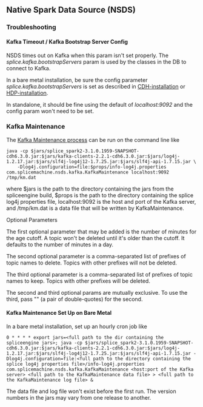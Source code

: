 ## Native Spark Data Source (NSDS)

### Troubleshooting

#### Kafka Timeout / Kafka Bootstrap Server Config

NSDS times out on Kafka when this param isn't set properly.
The _splice.kafka.bootstrapServers_ param is used by the classes in the DB to connect to Kafka.

In a bare metal installation, be sure the config parameter _splice.kafka.bootstrapServers_ is set as described in [CDH-installation](../platforms/cdh6.3.0/docs/CDH-installation.md) or [HDP-installation](../platforms/hdp3.1.0/docs/HDP-installation.md).

In standalone, it should be fine using the default of _localhost:9092_ and the config param won't need to be set.

### Kafka Maintenance

The [Kafka Maintenance process](src/main/java/com/splicemachine/nsds/kafka/KafkaMaintenance.java) can be run on the 
command line like

    java -cp $jars/splice_spark2-3.1.0.1959-SNAPSHOT-cdh6.3.0.jar:$jars/kafka-clients-2.2.1-cdh6.3.0.jar:$jars/log4j-1.2.17.jar:$jars/slf4j-log4j12-1.7.25.jar:$jars/slf4j-api-1.7.15.jar \
        -Dlog4j.configuration=file:$props/info-log4j.properties com.splicemachine.nsds.kafka.KafkaMaintenance localhost:9092 /tmp/km.dat

where $jars is the path to the directory containing the jars from the spliceengine build,
$props is the path to the directory containing the splice log4j properties file, 
localhost:9092 is the host and port of the Kafka server,
and /tmp/km.dat is a data file that will be written by KafkaMaintenance.

Optional Parameters

The first optional parameter that may be added is the number of minutes for the age cutoff. 
A topic won't be deleted until it's older than the cutoff.
It defaults to the number of minutes in a day.

The second optional parameter is a comma-separated list of prefixes of topic names to delete.
Topics with other prefixes will not be deleted.

The third optional parameter is a comma-separated list of prefixes of topic names to keep.
Topics with other prefixes will be deleted.

The second and third optional params are mutually exclusive.
To use the third, pass "" (a pair of double-quotes) for the second.

#### Kafka Maintenance Set Up on Bare Metal

In a bare metal installation, set up an hourly cron job like

    0 * * * * export jars=<full path to the dir containing the spliceengine jars>; java -cp $jars/splice_spark2-3.1.0.1959-SNAPSHOT-cdh6.3.0.jar:$jars/kafka-clients-2.2.1-cdh6.3.0.jar:$jars/log4j-1.2.17.jar:$jars/slf4j-log4j12-1.7.25.jar:$jars/slf4j-api-1.7.15.jar -Dlog4j.configuration=file:<full path to the directory containing the splice log4j properties file>/info-log4j.properties com.splicemachine.nsds.kafka.KafkaMaintenance <host:port of the Kafka server> <full path to the KafkaMaintenance data file> > <full path to the KafkaMaintenance log file> &

The data file and log file won't exist before the first run.
The version numbers in the jars may vary from one release to another.
